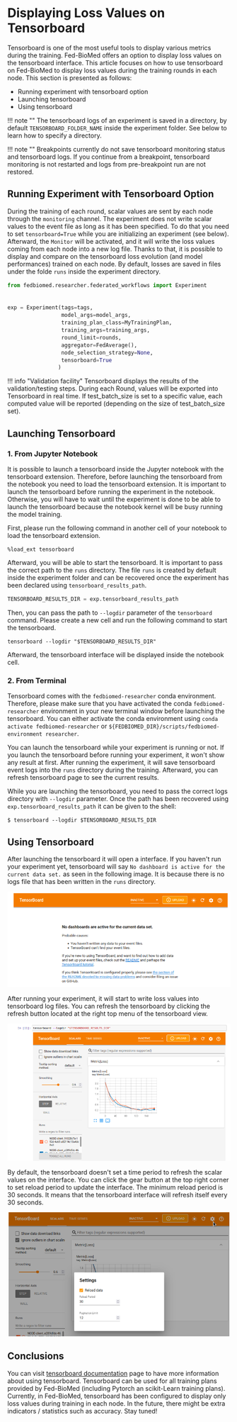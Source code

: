 # Displaying Loss Values on Tensorboard

Tensorboard is one of the most useful tools to display various metrics during the training. Fed-BioMed offers an option to display loss values on the tensorboard interface. This article focuses on how to use tensorboard on Fed-BioMed to display loss values during the training rounds in each node. This section is presented as follows:

 - Running experiment with tensorboard option
 - Launching tensorboard
 - Using tensorboard

!!! note ""
    The tensorboard logs of an experiment is saved in a directory, by default `TENSORBOARD_FOLDER_NAME` inside the experiment folder. See below to learn how to specify a directory.


!!! note ""
    Breakpoints currently do not save tensorboard monitoring status and tensorboard logs. If you continue from a breakpoint, tensorboard monitoring is not restarted and logs from pre-breakpoint run are not restored.


## Running Experiment with Tensorboard Option

During the training of each round, scalar values are sent by each node through the `monitoring` channel. The experiment does not write scalar values to the event file as long as it has been specified. To do that you need to set `tensorboard=True` while you are initializing an experiment (see below).  Afterward, the `Monitor` will be activated, and it will write the loss values coming from each node into a new log file. Thanks to that, it is possible to display and compare on the tensorboard loss evolution (and model performances) trained on each node. By default, losses are saved in files under the folde `runs` inside the experiment directory.

```python
from fedbiomed.researcher.federated_workflows import Experiment


exp = Experiment(tags=tags,
                 model_args=model_args,
                 training_plan_class=MyTrainingPlan,
                 training_args=training_args,
                 round_limit=rounds,
                 aggregator=FedAverage(),
                 node_selection_strategy=None,
                 tensorboard=True
                )
```

!!! info "Validation facility"
    Tensorboard displays the results of the validation/testing steps. During each Round, values will be exported into Tensorboard in real time. If test_batch_size is set to a specific value, each computed value will be reported (depending on the size of test_batch_size set).

## Launching Tensorboard
### 1. From Jupyter Notebook

It is possible to launch a tensorboard inside the Jupyter notebook with the tensorboard extension.  Therefore, before launching the tensorboard from the notebook you need to load the tensorboard extension. It is important to launch the tensorboard before running the experiment in the notebook. Otherwise, you will have to wait until the experiment is done to be able to launch the tensorboard because the notebook kernel will be busy running the model training.

First, please run the following command in another cell of your notebook to load the tensorboard extension.

```
%load_ext tensorboard
```

Afterward, you will be able to start the tensorboard. It is important to pass the correct path to the `runs` directory. The file `runs` is created by default inside the experiment folder and can be recovered once the experiment has been declared using `tensorboard_results_path`.

```python
TENSORBOARD_RESULTS_DIR = exp.tensorboard_results_path
```

Then, you can pass the path to `--logdir` parameter of the `tensorboard` command. Please create a new cell and run the following command to start the tensorboard.

```
tensorboard --logdir "$TENSORBOARD_RESULTS_DIR"
```

Afterward, the tensorboard interface will be displayed inside the notebook cell.

### 2. From Terminal

Tensorboard comes with the `fedbiomed-researcher` conda environment. Therefore, please make sure that you have activated the conda `fedbiomed-researcher` environment in your new terminal window before launching the tensorboard. You can either activate the conda environment using `conda activate fedbiomed-researcher` or `${FEDBIOMED_DIR}/scripts/fedbiomed-environment researcher`.

You can launch the tensorboard while your experiment is running or not. If you launch the tensorboard before running your experiment, it won't show any result at first. After running the experiment, it will save tensorboard event logs into the `runs` directory during the training. Afterward, you can refresh tensorboard page to see the current results.

While you are launching the tensorboard, you need to pass the correct logs directory with `--logdir` parameter. Once the path has been recovered using `exp.tensorboard_results_path` it can be given to the shell:

```shell
$ tensorboard --logdir $TENSORBOARD_RESULTS_DIR
```

## Using Tensorboard

After launching the tensorboard it will open a interface. If you haven't run your experiment yet, tensorboard will say `No dashboard is active for the current data set.` as seen in the following image. It is because there is no logs file that has been written in the `runs` directory.

![tensorboard-no-log-found](../../assets/img/tensorboard-no-log-found.png#img-centered-lr)


After running your experiment, it will start to write loss values into tensorboard log files. You can refresh the tensorboard by clicking the refresh button located at the right top menu of the tensorboard view.

![tensorboard-notebook](../../assets/img/tensorboard-notebook.png#img-centered-lr)

By default, the tensorboard doesn't set a time period to refresh the scalar values on the interface. You can click the gear button at the top right corner to set reload period to update the interface. The minimum reload period is 30 seconds. It means that the tensorboard interface will refresh itself every 30 seconds.

![tensorboard-change-refresh-interval](../../assets/img/tensorboard-change-refresh-interval.png#img-centered-lr)


## Conclusions

You can visit [tensorboard documentation](https://www.tensorflow.org/tensorboard/get_started) page to have more information about using tensorboard. Tensorboard can be used for all training plans provided by Fed-BioMed (including Pytorch an scikit-Learn training plans). Currently, in Fed-BioMed, tensorboard has been configured to display only loss values during training in each node. In the future, there might be extra indicators / statistics such as accuracy. Stay tuned!






